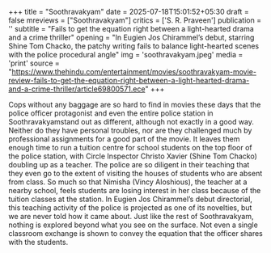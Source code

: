+++
title = "Soothravakyam"
date = 2025-07-18T15:01:52+05:30
draft = false
mreviews = ["Soothravakyam"]
critics = ['S. R. Praveen']
publication = ''
subtitle = "Fails to get the equation right between a light-hearted drama and a crime thriller"
opening = "In Eugien Jos Chirammel’s debut, starring Shine Tom Chacko, the patchy writing fails to balance light-hearted scenes with the police procedural angle"
img = 'soothravakyam.jpeg'
media = 'print'
source = "https://www.thehindu.com/entertainment/movies/soothravakyam-movie-review-fails-to-get-the-equation-right-between-a-light-hearted-drama-and-a-crime-thriller/article69800571.ece"
+++

Cops without any baggage are so hard to find in movies these days that the police officer protagonist and even the entire police station in Soothravakyamstand out as different, although not exactly in a good way. Neither do they have personal troubles, nor are they challenged much by professional assignments for a good part of the movie. It leaves them enough time to run a tuition centre for school students on the top floor of the police station, with Circle Inspector Christo Xavier (Shine Tom Chacko) doubling up as a teacher. The police are so diligent in their teaching that they even go to the extent of visiting the houses of students who are absent from class. So much so that Nimisha (Vincy Aloshious), the teacher at a nearby school, feels students are losing interest in her class because of the tuition classes at the station. In Eugien Jos Chirammel’s debut directorial, this teaching activity of the police is projected as one of its novelties, but we are never told how it came about. Just like the rest of Soothravakyam, nothing is explored beyond what you see on the surface. Not even a single classroom exchange is shown to convey the equation that the officer shares with the students.
